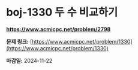 # boj-1330 두 수 비교하기

**https://www.acmicpc.net/problem/2798**

**문제 링크:** [https://www.acmicpc.net/problem/1330](https://www.acmicpc.net/problem/1330)

**마감일:** 2024-11-22
